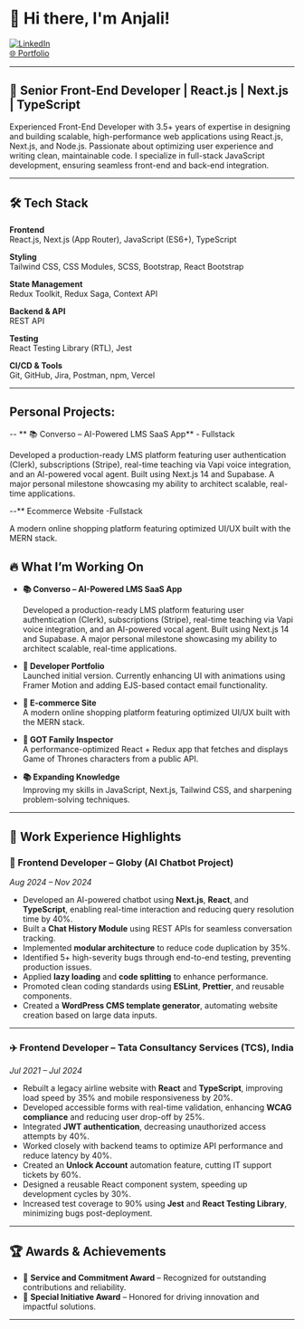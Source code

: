 # 👋 Hi there, I'm Anjali!

[![LinkedIn](https://img.shields.io/badge/LinkedIn-blue?logo=linkedin)](https://www.linkedin.com/in/anjali-ajith-186258177/)  
[🌐 Portfolio](https://anjali-portfolio-developer-wine.vercel.app/)

---

## 🚀 Senior Front-End Developer | React.js | Next.js | TypeScript

Experienced Front-End Developer with 3.5+ years of expertise in designing and building scalable, high-performance web applications using React.js, Next.js, and Node.js. Passionate about optimizing user experience and writing clean, maintainable code. I specialize in full-stack JavaScript development, ensuring seamless front-end and back-end integration.

---

## 🛠️ Tech Stack

**Frontend**  
React.js, Next.js (App Router), JavaScript (ES6+), TypeScript

**Styling**  
Tailwind CSS, CSS Modules, SCSS, Bootstrap, React Bootstrap

**State Management**  
Redux Toolkit, Redux Saga, Context API

**Backend & API**  
REST API

**Testing**  
React Testing Library (RTL), Jest

**CI/CD & Tools**  
Git, GitHub, Jira, Postman, npm, Vercel

---
## Personal Projects:
-- ** 📚 Converso – AI-Powered LMS SaaS App** - Fullstack

  Developed a production-ready LMS platform featuring user authentication (Clerk), subscriptions (Stripe), real-time teaching via Vapi voice integration, and an AI-powered vocal agent. Built using Next.js 14 and Supabase. A major personal milestone showcasing my ability to architect scalable, real-time applications.

--** Ecommerce Website -Fullstack

A modern online shopping platform featuring optimized UI/UX built with the MERN stack.

## 🔥 What I’m Working On

- **📚 Converso – AI-Powered LMS SaaS App**

  Developed a production-ready LMS platform featuring user authentication (Clerk), subscriptions (Stripe), real-time teaching via Vapi voice integration, and an AI-powered vocal agent. Built using Next.js 14 and Supabase. A major personal milestone showcasing my ability to architect scalable, real-time applications.

- **🚧 Developer Portfolio**  
  Launched initial version. Currently enhancing UI with animations using Framer Motion and adding EJS-based contact email functionality.

- **🛒 E-commerce Site**  
  A modern online shopping platform featuring optimized UI/UX built with the MERN stack.

- **🧬 GOT Family Inspector**  
  A performance-optimized React + Redux app that fetches and displays Game of Thrones characters from a public API.

- **📚 Expanding Knowledge**  
  Improving my skills in JavaScript, Next.js, Tailwind CSS, and sharpening problem-solving techniques.

---

## 💼 Work Experience Highlights

### 🧠 Frontend Developer – Globy (AI Chatbot Project)  
*Aug 2024 – Nov 2024*

- Developed an AI-powered chatbot using **Next.js**, **React**, and **TypeScript**, enabling real-time interaction and reducing query resolution time by 40%.
- Built a **Chat History Module** using REST APIs for seamless conversation tracking.
- Implemented **modular architecture** to reduce code duplication by 35%.
- Identified 5+ high-severity bugs through end-to-end testing, preventing production issues.
- Applied **lazy loading** and **code splitting** to enhance performance.
- Promoted clean coding standards using **ESLint**, **Prettier**, and reusable components.
- Created a **WordPress CMS template generator**, automating website creation based on large data inputs.

---

### ✈️ Frontend Developer – Tata Consultancy Services (TCS), India  
*Jul 2021 – Jul 2024*

- Rebuilt a legacy airline website with **React** and **TypeScript**, improving load speed by 35% and mobile responsiveness by 20%.
- Developed accessible forms with real-time validation, enhancing **WCAG compliance** and reducing user drop-off by 25%.
- Integrated **JWT authentication**, decreasing unauthorized access attempts by 40%.
- Worked closely with backend teams to optimize API performance and reduce latency by 40%.
- Created an **Unlock Account** automation feature, cutting IT support tickets by 60%.
- Designed a reusable React component system, speeding up development cycles by 30%.
- Increased test coverage to 90% using **Jest** and **React Testing Library**, minimizing bugs post-deployment.

---

## 🏆 Awards & Achievements

- 🏅 **Service and Commitment Award** – Recognized for outstanding contributions and reliability.
- 🏅 **Special Initiative Award** – Honored for driving innovation and impactful solutions.

---
